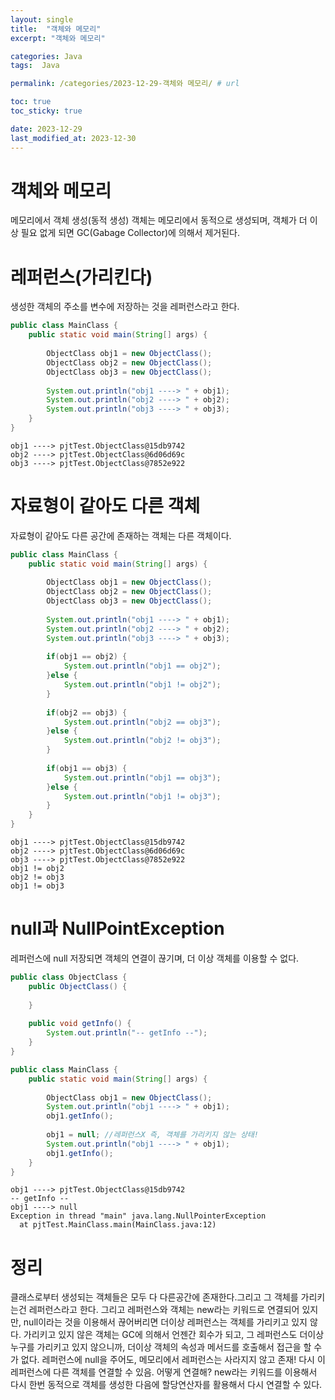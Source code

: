 ```yaml
---
layout: single
title:  "객체와 메모리"
excerpt: "객체와 메모리"

categories: Java
tags:  Java

permalink: /categories/2023-12-29-객체와 메모리/ # url

toc: true
toc_sticky: true

date: 2023-12-29
last_modified_at: 2023-12-30
---
```


# 객체와 메모리 
메모리에서 객체 생성(동적 생성)
객체는 메모리에서 동적으로 생성되며, 객체가 더 이상 필요 없게 되면 GC(Gabage Collector)에 의해서 제거된다.

# 레퍼런스(가리킨다)
생성한 객체의 주소를 변수에 저장하는 것을 레퍼런스라고 한다.

```Java
public class MainClass {
	public static void main(String[] args) {
			
		ObjectClass obj1 = new ObjectClass();
		ObjectClass obj2 = new ObjectClass();
		ObjectClass obj3 = new ObjectClass();
		
		System.out.println("obj1 ----> " + obj1);
		System.out.println("obj2 ----> " + obj2);
		System.out.println("obj3 ----> " + obj3);
	}
}
```
    obj1 ----> pjtTest.ObjectClass@15db9742
    obj2 ----> pjtTest.ObjectClass@6d06d69c
    obj3 ----> pjtTest.ObjectClass@7852e922

# 자료형이 같아도 다른 객체
자료형이 같아도 다른 공간에 존재하는 객체는 다른 객체이다.
```Java
public class MainClass {
	public static void main(String[] args) {
			
		ObjectClass obj1 = new ObjectClass();
		ObjectClass obj2 = new ObjectClass();
		ObjectClass obj3 = new ObjectClass();
		
		System.out.println("obj1 ----> " + obj1);
		System.out.println("obj2 ----> " + obj2);
		System.out.println("obj3 ----> " + obj3);
		
		if(obj1 == obj2) {
			System.out.println("obj1 == obj2");
		}else {
			System.out.println("obj1 != obj2");
		}
		
		if(obj2 == obj3) {
			System.out.println("obj2 == obj3");
		}else {
			System.out.println("obj2 != obj3");
		}
		
		if(obj1 == obj3) {
			System.out.println("obj1 == obj3");
		}else {
			System.out.println("obj1 != obj3");
		}
	}
}
```
    obj1 ----> pjtTest.ObjectClass@15db9742
    obj2 ----> pjtTest.ObjectClass@6d06d69c
    obj3 ----> pjtTest.ObjectClass@7852e922
    obj1 != obj2
    obj2 != obj3
    obj1 != obj3

# null과 NullPointException
레퍼런스에 null 저장되면 객체의 연결이 끊기며, 더 이상 객체를 이용할 수 없다.
```Java
public class ObjectClass {
	public ObjectClass() {
		
	}
	
	public void getInfo() {
		System.out.println("-- getInfo --");
	}
}
```
```Java
public class MainClass {
	public static void main(String[] args) {
			
		ObjectClass obj1 = new ObjectClass();
		System.out.println("obj1 ----> " + obj1);
		obj1.getInfo();
		
		obj1 = null; //레퍼런스X 즉, 객체를 가리키지 않는 상태!
		System.out.println("obj1 ----> " + obj1);
		obj1.getInfo();
	}
}
```
    obj1 ----> pjtTest.ObjectClass@15db9742
    -- getInfo --
    obj1 ----> null
    Exception in thread "main" java.lang.NullPointerException
	  at pjtTest.MainClass.main(MainClass.java:12)

# 정리
클래스로부터 생성되는 객체들은 모두 다 다른공간에 존재한다.그리고 그 객체를 가리키는건 레퍼런스라고 한다. 
그리고 레퍼런스와 객체는 new라는 키워드로 연결되어 있지만, null이라는 것을 이용해서 끊어버리면 더이상 레퍼런스는 객체를 가리키고 있지 않다. 
가리키고 있지 않은 객체는 GC에 의해서 언젠간 회수가 되고, 그 레퍼런스도 더이상 누구를 가리키고 있지 않으니까, 더이상 객체의 속성과 메서드를 호출해서 접근을 할 수가 없다.
레퍼런스에 null을 주어도, 메모리에서 레퍼런스는 사라지지 않고 존재! 다시 이 레퍼런스에 다른 객체를 연결할 수 있음. 어떻게 연결해? new라는 키워드를 이용해서 다시 한번 동적으로 객체를 생성한 다음에 할당연산자를 활용해서 다시 연결할 수 있다.
